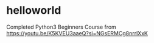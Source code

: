 # helloworld
Completed Python3 Beginners Course from https://youtu.be/K5KVEU3aaeQ?si=NGsERMCg8nrrlXxK
